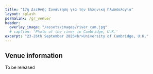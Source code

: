 ```yaml
---
title: "17η Διεθνής Συνάντηση για την Ελληνική Γλωσσολογία"
layout: splash
permalink: /gr_venue/
header:
  overlay_image: "/assets/images/river_cam.jpg"
  # caption: 'Photo of the river in Cambridge, U.K.'
excerpt: "23-26th September 2025<br>University of Cambridge, U.K."
---
```


## Venue information

To be released
